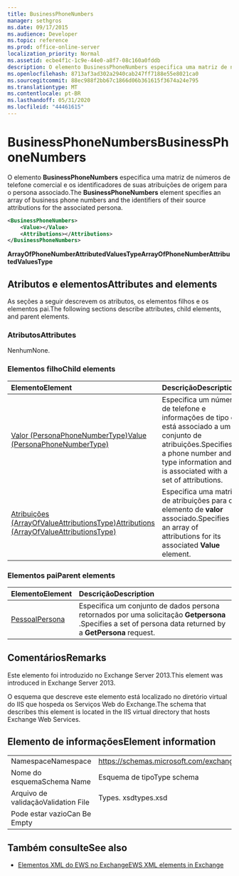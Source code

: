 ```yaml
---
title: BusinessPhoneNumbers
manager: sethgros
ms.date: 09/17/2015
ms.audience: Developer
ms.topic: reference
ms.prod: office-online-server
localization_priority: Normal
ms.assetid: ecbe4f1c-1c9e-44e0-a8f7-08c160a0fddb
description: O elemento BusinessPhoneNumbers especifica uma matriz de números de telefone comercial e os identificadores de suas atribuições de origem para o persona associado.
ms.openlocfilehash: 8713af3ad302a2940cab247ff7188e55e8021ca0
ms.sourcegitcommit: 88ec988f2bb67c1866d06b361615f3674a24e795
ms.translationtype: MT
ms.contentlocale: pt-BR
ms.lasthandoff: 05/31/2020
ms.locfileid: "44461615"
---
```

# <a name="businessphonenumbers"></a><span data-ttu-id="0a3ff-103">BusinessPhoneNumbers</span><span class="sxs-lookup"><span data-stu-id="0a3ff-103">BusinessPhoneNumbers</span></span>

<span data-ttu-id="0a3ff-104">O elemento **BusinessPhoneNumbers** especifica uma matriz de números de telefone comercial e os identificadores de suas atribuições de origem para o persona associado.</span><span class="sxs-lookup"><span data-stu-id="0a3ff-104">The **BusinessPhoneNumbers** element specifies an array of business phone numbers and the identifiers of their source attributions for the associated persona.</span></span> 
  
```XML
<BusinessPhoneNumbers>
    <Value></Value>
    <Attributions></Attributions>
</BusinessPhoneNumbers>
```

 <span data-ttu-id="0a3ff-105">**ArrayOfPhoneNumberAttributedValuesType**</span><span class="sxs-lookup"><span data-stu-id="0a3ff-105">**ArrayOfPhoneNumberAttributedValuesType**</span></span>
## <a name="attributes-and-elements"></a><span data-ttu-id="0a3ff-106">Atributos e elementos</span><span class="sxs-lookup"><span data-stu-id="0a3ff-106">Attributes and elements</span></span>

<span data-ttu-id="0a3ff-107">As seções a seguir descrevem os atributos, os elementos filhos e os elementos pai.</span><span class="sxs-lookup"><span data-stu-id="0a3ff-107">The following sections describe attributes, child elements, and parent elements.</span></span>
  
### <a name="attributes"></a><span data-ttu-id="0a3ff-108">Atributos</span><span class="sxs-lookup"><span data-stu-id="0a3ff-108">Attributes</span></span>

<span data-ttu-id="0a3ff-109">Nenhum</span><span class="sxs-lookup"><span data-stu-id="0a3ff-109">None.</span></span>
  
### <a name="child-elements"></a><span data-ttu-id="0a3ff-110">Elementos filho</span><span class="sxs-lookup"><span data-stu-id="0a3ff-110">Child elements</span></span>

|<span data-ttu-id="0a3ff-111">**Elemento**</span><span class="sxs-lookup"><span data-stu-id="0a3ff-111">**Element**</span></span>|<span data-ttu-id="0a3ff-112">**Descrição**</span><span class="sxs-lookup"><span data-stu-id="0a3ff-112">**Description**</span></span>|
|:-----|:-----|
|[<span data-ttu-id="0a3ff-113">Valor (PersonaPhoneNumberType)</span><span class="sxs-lookup"><span data-stu-id="0a3ff-113">Value (PersonaPhoneNumberType)</span></span>](value-personaphonenumbertype.md) <br/> |<span data-ttu-id="0a3ff-114">Especifica um número de telefone e informações de tipo e está associado a um conjunto de atribuições.</span><span class="sxs-lookup"><span data-stu-id="0a3ff-114">Specifies a phone number and type information and is associated with a set of attributions.</span></span>  <br/> |
|[<span data-ttu-id="0a3ff-115">Atribuições (ArrayOfValueAttributionsType)</span><span class="sxs-lookup"><span data-stu-id="0a3ff-115">Attributions (ArrayOfValueAttributionsType)</span></span>](attributions-arrayofvalueattributionstype.md) <br/> |<span data-ttu-id="0a3ff-116">Especifica uma matriz de atribuições para o elemento de **valor** associado.</span><span class="sxs-lookup"><span data-stu-id="0a3ff-116">Specifies an array of attributions for its associated **Value** element.</span></span>  <br/> |
   
### <a name="parent-elements"></a><span data-ttu-id="0a3ff-117">Elementos pai</span><span class="sxs-lookup"><span data-stu-id="0a3ff-117">Parent elements</span></span>

|<span data-ttu-id="0a3ff-118">**Elemento**</span><span class="sxs-lookup"><span data-stu-id="0a3ff-118">**Element**</span></span>|<span data-ttu-id="0a3ff-119">**Descrição**</span><span class="sxs-lookup"><span data-stu-id="0a3ff-119">**Description**</span></span>|
|:-----|:-----|
|[<span data-ttu-id="0a3ff-120">Pessoal</span><span class="sxs-lookup"><span data-stu-id="0a3ff-120">Persona</span></span>](persona.md) <br/> |<span data-ttu-id="0a3ff-121">Especifica um conjunto de dados persona retornados por uma solicitação **Getpersona** .</span><span class="sxs-lookup"><span data-stu-id="0a3ff-121">Specifies a set of persona data returned by a **GetPersona** request.</span></span>  <br/> |
   
## <a name="remarks"></a><span data-ttu-id="0a3ff-122">Comentários</span><span class="sxs-lookup"><span data-stu-id="0a3ff-122">Remarks</span></span>

<span data-ttu-id="0a3ff-123">Este elemento foi introduzido no Exchange Server 2013.</span><span class="sxs-lookup"><span data-stu-id="0a3ff-123">This element was introduced in Exchange Server 2013.</span></span>
  
<span data-ttu-id="0a3ff-124">O esquema que descreve este elemento está localizado no diretório virtual do IIS que hospeda os Serviços Web do Exchange.</span><span class="sxs-lookup"><span data-stu-id="0a3ff-124">The schema that describes this element is located in the IIS virtual directory that hosts Exchange Web Services.</span></span>
  
## <a name="element-information"></a><span data-ttu-id="0a3ff-125">Elemento de informações</span><span class="sxs-lookup"><span data-stu-id="0a3ff-125">Element information</span></span>

|||
|:-----|:-----|
|<span data-ttu-id="0a3ff-126">Namespace</span><span class="sxs-lookup"><span data-stu-id="0a3ff-126">Namespace</span></span>  <br/> |https://schemas.microsoft.com/exchange/services/2006/types  <br/> |
|<span data-ttu-id="0a3ff-127">Nome do esquema</span><span class="sxs-lookup"><span data-stu-id="0a3ff-127">Schema Name</span></span>  <br/> |<span data-ttu-id="0a3ff-128">Esquema de tipo</span><span class="sxs-lookup"><span data-stu-id="0a3ff-128">Type schema</span></span>  <br/> |
|<span data-ttu-id="0a3ff-129">Arquivo de validação</span><span class="sxs-lookup"><span data-stu-id="0a3ff-129">Validation File</span></span>  <br/> |<span data-ttu-id="0a3ff-130">Types. xsd</span><span class="sxs-lookup"><span data-stu-id="0a3ff-130">types.xsd</span></span>  <br/> |
|<span data-ttu-id="0a3ff-131">Pode estar vazio</span><span class="sxs-lookup"><span data-stu-id="0a3ff-131">Can Be Empty</span></span>  <br/> ||
   
## <a name="see-also"></a><span data-ttu-id="0a3ff-132">Também consulte</span><span class="sxs-lookup"><span data-stu-id="0a3ff-132">See also</span></span>



- [<span data-ttu-id="0a3ff-133">Elementos XML do EWS no Exchange</span><span class="sxs-lookup"><span data-stu-id="0a3ff-133">EWS XML elements in Exchange</span></span>](ews-xml-elements-in-exchange.md)

